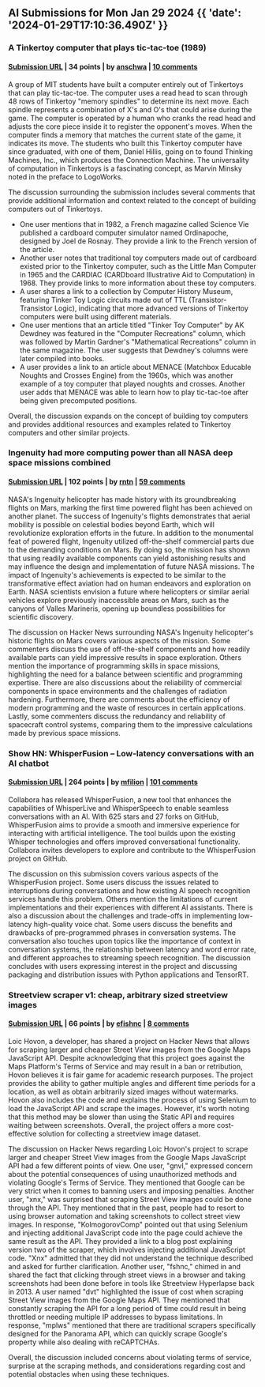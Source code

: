 ## AI Submissions for Mon Jan 29 2024 {{ 'date': '2024-01-29T17:10:36.490Z' }}

### A Tinkertoy computer that plays tic-tac-toe (1989)

#### [Submission URL](https://web.archive.org/web/20070110215459/http://www.rci.rutgers.edu:80/~cfs/472_html/Intro/TinkertoyComputer/TinkerToy.html) | 34 points | by [anschwa](https://news.ycombinator.com/user?id=anschwa) | [10 comments](https://news.ycombinator.com/item?id=39176705)

A group of MIT students have built a computer entirely out of Tinkertoys that can play tic-tac-toe. The computer uses a read head to scan through 48 rows of Tinkertoy "memory spindles" to determine its next move. Each spindle represents a combination of X's and O's that could arise during the game. The computer is operated by a human who cranks the read head and adjusts the core piece inside it to register the opponent's moves. When the computer finds a memory that matches the current state of the game, it indicates its move. The students who built this Tinkertoy computer have since graduated, with one of them, Daniel Hillis, going on to found Thinking Machines, Inc., which produces the Connection Machine. The universality of computation in Tinkertoys is a fascinating concept, as Marvin Minsky noted in the preface to LogoWorks.

The discussion surrounding the submission includes several comments that provide additional information and context related to the concept of building computers out of Tinkertoys. 

- One user mentions that in 1982, a French magazine called Science Vie published a cardboard computer simulator named Ordinapoche, designed by Joel de Rosnay. They provide a link to the French version of the article.
- Another user notes that traditional toy computers made out of cardboard existed prior to the Tinkertoy computer, such as the Little Man Computer in 1965 and the CARDIAC (CARDboard Illustrative Aid to Computation) in 1968. They provide links to more information about these toy computers.
- A user shares a link to a collection by Computer History Museum, featuring Tinker Toy Logic circuits made out of TTL (Transistor-Transistor Logic), indicating that more advanced versions of Tinkertoy computers were built using different materials.
- One user mentions that an article titled "Tinker Toy Computer" by AK Dewdney was featured in the "Computer Recreations" column, which was followed by Martin Gardner's "Mathematical Recreations" column in the same magazine. The user suggests that Dewdney's columns were later compiled into books.
- A user provides a link to an article about MENACE (Matchbox Educable Noughts and Crosses Engine) from the 1960s, which was another example of a toy computer that played noughts and crosses. Another user adds that MENACE was able to learn how to play tic-tac-toe after being given precomputed positions.

Overall, the discussion expands on the concept of building toy computers and provides additional resources and examples related to Tinkertoy computers and other similar projects.

### Ingenuity had more computing power than all NASA deep space missions combined

#### [Submission URL](https://arstechnica.com/space/2024/01/now-that-weve-flown-on-mars-what-comes-next-in-aerial-planetary-exploration/) | 102 points | by [rntn](https://news.ycombinator.com/user?id=rntn) | [59 comments](https://news.ycombinator.com/item?id=39175423)

NASA's Ingenuity helicopter has made history with its groundbreaking flights on Mars, marking the first time powered flight has been achieved on another planet. The success of Ingenuity's flights demonstrates that aerial mobility is possible on celestial bodies beyond Earth, which will revolutionize exploration efforts in the future. In addition to the monumental feat of powered flight, Ingenuity utilized off-the-shelf commercial parts due to the demanding conditions on Mars. By doing so, the mission has shown that using readily available components can yield astonishing results and may influence the design and implementation of future NASA missions. The impact of Ingenuity's achievements is expected to be similar to the transformative effect aviation had on human endeavors and exploration on Earth. NASA scientists envision a future where helicopters or similar aerial vehicles explore previously inaccessible areas on Mars, such as the canyons of Valles Marineris, opening up boundless possibilities for scientific discovery.

The discussion on Hacker News surrounding NASA's Ingenuity helicopter's historic flights on Mars covers various aspects of the mission. Some commenters discuss the use of off-the-shelf components and how readily available parts can yield impressive results in space exploration. Others mention the importance of programming skills in space missions, highlighting the need for a balance between scientific and programming expertise. There are also discussions about the reliability of commercial components in space environments and the challenges of radiation hardening. Furthermore, there are comments about the efficiency of modern programming and the waste of resources in certain applications. Lastly, some commenters discuss the redundancy and reliability of spacecraft control systems, comparing them to the impressive calculations made by previous space missions.

### Show HN: WhisperFusion – Low-latency conversations with an AI chatbot

#### [Submission URL](https://github.com/collabora/WhisperFusion) | 264 points | by [mfilion](https://news.ycombinator.com/user?id=mfilion) | [101 comments](https://news.ycombinator.com/item?id=39176570)

Collabora has released WhisperFusion, a new tool that enhances the capabilities of WhisperLive and WhisperSpeech to enable seamless conversations with an AI. With 625 stars and 27 forks on GitHub, WhisperFusion aims to provide a smooth and immersive experience for interacting with artificial intelligence. The tool builds upon the existing Whisper technologies and offers improved conversational functionality. Collabora invites developers to explore and contribute to the WhisperFusion project on GitHub.

The discussion on this submission covers various aspects of the WhisperFusion project. Some users discuss the issues related to interruptions during conversations and how existing AI speech recognition services handle this problem. Others mention the limitations of current implementations and their experiences with different AI assistants. There is also a discussion about the challenges and trade-offs in implementing low-latency high-quality voice chat. Some users discuss the benefits and drawbacks of pre-programmed phrases in conversation systems. The conversation also touches upon topics like the importance of context in conversation systems, the relationship between latency and word error rate, and different approaches to streaming speech recognition. The discussion concludes with users expressing interest in the project and discussing packaging and distribution issues with Python applications and TensorRT.

### Streetview scraper v1: cheap, arbitrary sized streetview images

#### [Submission URL](https://loichovon.com/posts/streetview-scraper.html) | 66 points | by [efishnc](https://news.ycombinator.com/user?id=efishnc) | [8 comments](https://news.ycombinator.com/item?id=39175670)

Loic Hovon, a developer, has shared a project on Hacker News that allows for scraping larger and cheaper Street View images from the Google Maps JavaScript API. Despite acknowledging that this project goes against the Maps Platform's Terms of Service and may result in a ban or retribution, Hovon believes it is fair game for academic research purposes. The project provides the ability to gather multiple angles and different time periods for a location, as well as obtain arbitrarily sized images without watermarks. Hovon also includes the code and explains the process of using Selenium to load the JavaScript API and scrape the images. However, it's worth noting that this method may be slower than using the Static API and requires waiting between screenshots. Overall, the project offers a more cost-effective solution for collecting a streetview image dataset.

The discussion on Hacker News regarding Loic Hovon's project to scrape larger and cheaper Street View images from the Google Maps JavaScript API had a few different points of view. 
One user, "gnvl," expressed concern about the potential consequences of using unauthorized methods and violating Google's Terms of Service. They mentioned that Google can be very strict when it comes to banning users and imposing penalties.
Another user, "xnx," was surprised that scraping Street View images could be done through the API. They mentioned that in the past, people had to resort to using browser automation and taking screenshots to collect street view images.
In response, "KolmogorovComp" pointed out that using Selenium and injecting additional JavaScript code into the page could achieve the same result as the API. They provided a link to a blog post explaining version two of the scraper, which involves injecting additional JavaScript code.
"Xnx" admitted that they did not understand the technique described and asked for further clarification. Another user, "fshnc," chimed in and shared the fact that clicking through street views in a browser and taking screenshots had been done before in tools like Streetview Hyperlapse back in 2013.
A user named "dvt" highlighted the issue of cost when scraping Street View images from the Google Maps API. They mentioned that constantly scraping the API for a long period of time could result in being throttled or needing multiple IP addresses to bypass limitations.
In response, "mplws" mentioned that there are traditional scrapers specifically designed for the Panorama API, which can quickly scrape Google's property while also dealing with reCAPTCHAs.

Overall, the discussion included concerns about violating terms of service, surprise at the scraping methods, and considerations regarding cost and potential obstacles when using these techniques.

